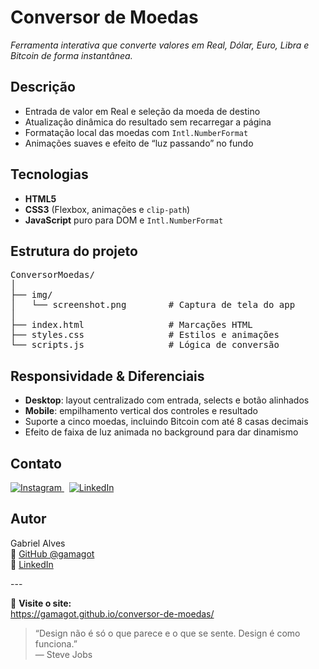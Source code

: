 <h1>Conversor de Moedas</h1>
<p><em>Ferramenta interativa que converte valores em Real, Dólar, Euro, Libra e Bitcoin de forma instantânea.</em></p>

<h2>Descrição</h2>
<ul>
  <li>Entrada de valor em Real e seleção da moeda de destino</li>
  <li>Atualização dinâmica do resultado sem recarregar a página</li>
  <li>Formatação local das moedas com <code>Intl.NumberFormat</code></li>
  <li>Animações suaves e efeito de “luz passando” no fundo</li>
</ul>

<h2>Tecnologias</h2>
<ul>
  <li><strong>HTML5</strong></li>
  <li><strong>CSS3</strong> (Flexbox, animações e <code>clip-path</code>)</li>
  <li><strong>JavaScript</strong> puro para DOM e <code>Intl.NumberFormat</code></li>
</ul>

<h2>Estrutura do projeto</h2>
<pre>
ConversorMoedas/
│
├── img/
│   └── screenshot.png        # Captura de tela do app  
│
├── index.html                # Marcações HTML  
├── styles.css                # Estilos e animações  
└── scripts.js                # Lógica de conversão  
</pre>

<h2>Responsividade &amp; Diferenciais</h2>
<ul>
  <li><strong>Desktop</strong>: layout centralizado com entrada, selects e botão alinhados</li>
  <li><strong>Mobile</strong>: empilhamento vertical dos controles e resultado</li>
  <li>Suporte a cinco moedas, incluindo Bitcoin com até 8 casas decimais</li>
  <li>Efeito de faixa de luz animada no background para dar dinamismo</li>
</ul>

<h2>Contato</h2>
<p>
  <a href="https://www.instagram.com/gabriel_magot/" target="_blank">
    <img src="https://img.shields.io/badge/Instagram-E4405F?style=for-the-badge&amp;logo=instagram&amp;logoColor=white" alt="Instagram">
  </a>
  &nbsp;
  <a href="https://www.linkedin.com/in/gabriel-de-jesus-alves/" target="_blank">
    <img src="https://img.shields.io/badge/LinkedIn-0077B5?style=for-the-badge&amp;logo=linkedin&amp;logoColor=white" alt="LinkedIn">
  </a>
</p>

<h2>Autor</h2>
<p>
  Gabriel Alves<br>
  🔗 <a href="https://github.com/gjalvesdev">GitHub @gamagot</a><br>
  🔗 <a href="https://www.linkedin.com/in/gabriel-de-jesus-alves/">LinkedIn</a>
</p>
---

🔗 **Visite o site:**  
https://gamagot.github.io/conversor-de-moedas/

<blockquote>
  “Design não é só o que parece e o que se sente. Design é como funciona.”<br>
  &mdash; Steve Jobs
</blockquote>
